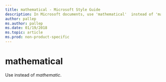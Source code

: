 ```yaml
---
title: mathematical - Microsoft Style Guide
description: In Microsoft documents, use 'mathematical'  instead of 'mathematic'.
author: pallep
ms.author: pallep
ms.date: 01/19/2018
ms.topic: article
ms.prod: non-product-specific
---
```


# mathematical

Use instead of *mathematic*.
